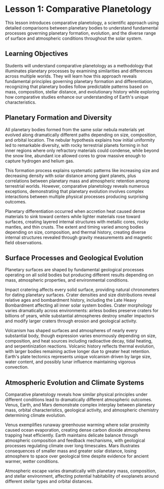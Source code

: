 # Lesson 1: Comparative Planetology

This lesson introduces comparative planetology, a scientific approach using detailed comparisons between planetary bodies to understand fundamental processes governing planetary formation, evolution, and the diverse range of surface and atmospheric conditions throughout the solar system.

## Learning Objectives
Students will understand comparative planetology as a methodology that illuminates planetary processes by examining similarities and differences across multiple worlds. They will learn how this approach reveals fundamental principles governing planetary formation and differentiation, recognizing that planetary bodies follow predictable patterns based on mass, composition, stellar distance, and evolutionary history while exploring how comparative studies enhance our understanding of Earth's unique characteristics.

## Planetary Formation and Diversity

All planetary bodies formed from the same solar nebula materials yet evolved along dramatically different paths depending on size, composition, and orbital location. The nebular hypothesis explains how initial uniformity led to remarkable diversity, with rocky terrestrial planets forming in hot inner regions where only refractory materials could condense, while beyond the snow line, abundant ice allowed cores to grow massive enough to capture hydrogen and helium gas.

This formation process explains systematic patterns like increasing size and decreasing density with solar distance among giant planets, plus correlations between planetary mass and atmospheric retention among terrestrial worlds. However, comparative planetology reveals numerous exceptions, demonstrating that planetary evolution involves complex interactions between multiple physical processes producing surprising outcomes.

Planetary differentiation occurred when accretion heat caused dense materials to sink toward centers while lighter materials rose toward surfaces, creating layered internal structures with metallic cores, rocky mantles, and thin crusts. The extent and timing varied among bodies depending on size, composition, and thermal history, creating diverse internal structures revealed through gravity measurements and magnetic field observations.

## Surface Processes and Geological Evolution

Planetary surfaces are shaped by fundamental geological processes operating on all solid bodies but producing different results depending on mass, atmospheric properties, and environmental conditions.

Impact cratering affects every solid surface, providing natural chronometers for dating planetary surfaces. Crater densities and size distributions reveal relative ages and bombardment history, including the Late Heavy Bombardment affecting all inner solar system bodies. Crater morphology varies dramatically across environments: airless bodies preserve craters for billions of years, while substantial atmospheres destroy smaller impactors and modify larger craters through erosion and geological activity.

Volcanism has shaped surfaces and atmospheres of nearly every substantial body, though expression varies enormously depending on size, composition, and heat sources including radioactive decay, tidal heating, and serpentinization reactions. Volcanic history reflects thermal evolution, with larger bodies remaining active longer due to greater heat retention. Earth's plate tectonics represents unique volcanism driven by large size, water content, and possibly lunar influence maintaining vigorous convection.

## Atmospheric Evolution and Climate Systems

Comparative planetology reveals how similar physical principles under different conditions lead to dramatically different atmospheric outcomes. Venus, Earth, and Mars demonstrate complex interplay between planetary mass, orbital characteristics, geological activity, and atmospheric chemistry determining climate evolution.

Venus exemplifies runaway greenhouse warming where solar proximity caused ocean evaporation, creating dense carbon dioxide atmospheres trapping heat efficiently. Earth maintains delicate balance through atmospheric composition and feedback mechanisms, with geological processes regulating climate over long timescales. Mars illustrates consequences of smaller mass and greater solar distance, losing atmosphere to space over geological time despite evidence for ancient warmer, wetter conditions.

Atmospheric escape varies dramatically with planetary mass, composition, and stellar environment, affecting potential habitability of exoplanets around different stellar types and orbital distances.